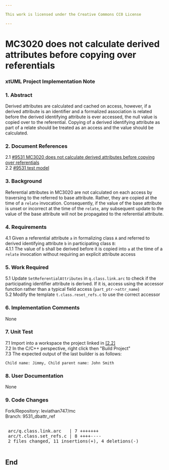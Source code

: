 ```yaml
---

This work is licensed under the Creative Commons CC0 License

---
```


# MC3020 does not calculate derived attributes before copying over referentials
### xtUML Project Implementation Note

### 1. Abstract
Derived attributes are calculated and cached on access, however, if a derived
attribute is an identifier and a formalized association is related before the
derived identifying attribute is ever accessed, the null value is copied over to
the referential. Copying of a derived identifying attribute as part of a relate
should be treated as an access and the value should be calculated.

### 2. Document References
<a id="2.1"></a>2.1 [#9531 MC3020 does not calculate derived attributes before copying over referentials](https://support.onefact.net/issues/9531)  
<a id="2.2"></a>2.2 [#9531 test model](https://github.com/xtuml/models/tree/master/test/test_dbattr_ref)  

### 3. Background
Referential attributes in MC3020 are not calculated on each access by traversing
to the referred to base attribute. Rather, they are copied at the time of a
`relate` invocation. Consequently, if the value of the base attribute is unset
or incorrect at the time of the `relate`, any subsequent update to the value of
the base attribute will not be propagated to the referential attribute.

### 4. Requirements
4.1 Given a referential attribute `a` in formalizing class `A` and referred to
derived identifying attribute `b` in participating class `B`:  
4.1.1 The value of `b` shall be derived before it is copied into `a` at the time
of a `relate` invocation without requiring an explicit attribute access  

### 5. Work Required
5.1 Update `SetReferentialAttributes` in `q.class.link.arc` to check if the
participating identifier attribute is derived. If it is, access using the
accessor function rather than a typical field access (`part_ptr->attr_name`)  
5.2 Modify the template `t.class.reset_refs.c` to use the correct accessor  

### 6. Implementation Comments
None

### 7. Unit Test
7.1 Import into a workspace the project linked in [[2.2]](#2.2)  
7.2 In the C/C++ perspective, right click then "Build Project"  
7.3 The expected output of the last builder is as follows:  
```
Child name: Jimmy, Child parent name: John Smith
```

### 8. User Documentation
None

### 9. Code Changes
Fork/Repository: leviathan747/mc  
Branch: 9531_dbattr_ref  

<pre>

 arc/q.class.link.arc   | 7 +++++++
 arc/t.class.set_refs.c | 8 ++++----
 2 files changed, 11 insertions(+), 4 deletions(-)

</pre>

End
---


